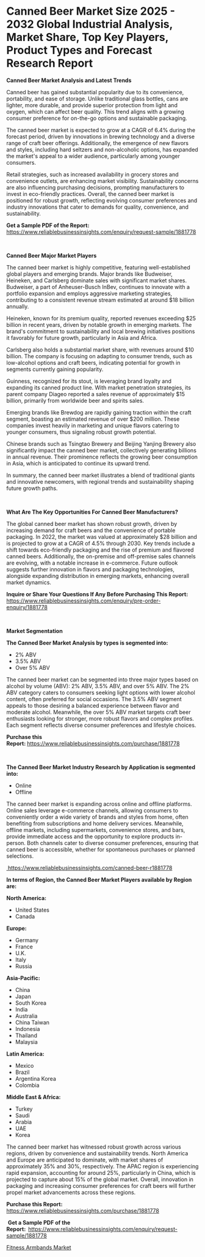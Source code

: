 <p><h1>Canned Beer Market Size 2025 - 2032 Global Industrial Analysis, Market Share, Top Key Players, Product Types and Forecast Research Report</h1></p><p><strong>Canned Beer Market Analysis and Latest Trends</strong></p>
<p><p>Canned beer has gained substantial popularity due to its convenience, portability, and ease of storage. Unlike traditional glass bottles, cans are lighter, more durable, and provide superior protection from light and oxygen, which can affect beer quality. This trend aligns with a growing consumer preference for on-the-go options and sustainable packaging.</p><p>The canned beer market is expected to grow at a CAGR of 6.4% during the forecast period, driven by innovations in brewing technology and a diverse range of craft beer offerings. Additionally, the emergence of new flavors and styles, including hard seltzers and non-alcoholic options, has expanded the market's appeal to a wider audience, particularly among younger consumers.</p><p>Retail strategies, such as increased availability in grocery stores and convenience outlets, are enhancing market visibility. Sustainability concerns are also influencing purchasing decisions, prompting manufacturers to invest in eco-friendly practices. Overall, the canned beer market is positioned for robust growth, reflecting evolving consumer preferences and industry innovations that cater to demands for quality, convenience, and sustainability.</p></p>
<p><strong>Get a Sample PDF of the Report:&nbsp;</strong> <a href="https://www.reliablebusinessinsights.com/enquiry/request-sample/1881778?utm_campaign=2094&utm_medium=2&utm_source=Github&utm_content=ia&utm_term=08022025&utm_id=canned-beer">https://www.reliablebusinessinsights.com/enquiry/request-sample/1881778</a></p>
<p>&nbsp;</p>
<p><strong>Canned Beer Major Market Players</strong></p>
<p><p>The canned beer market is highly competitive, featuring well-established global players and emerging brands. Major brands like Budweiser, Heineken, and Carlsberg dominate sales with significant market shares. Budweiser, a part of Anheuser-Busch InBev, continues to innovate with a portfolio expansion and employs aggressive marketing strategies, contributing to a consistent revenue stream estimated at around $18 billion annually.</p><p>Heineken, known for its premium quality, reported revenues exceeding $25 billion in recent years, driven by notable growth in emerging markets. The brand's commitment to sustainability and local brewing initiatives positions it favorably for future growth, particularly in Asia and Africa.</p><p>Carlsberg also holds a substantial market share, with revenues around $10 billion. The company is focusing on adapting to consumer trends, such as low-alcohol options and craft beers, indicating potential for growth in segments currently gaining popularity.</p><p>Guinness, recognized for its stout, is leveraging brand loyalty and expanding its canned product line. With market penetration strategies, its parent company Diageo reported a sales revenue of approximately $15 billion, primarily from worldwide beer and spirits sales.</p><p>Emerging brands like Brewdog are rapidly gaining traction within the craft segment, boasting an estimated revenue of over $200 million. These companies invest heavily in marketing and unique flavors catering to younger consumers, thus signaling robust growth potential.</p><p>Chinese brands such as Tsingtao Brewery and Beijing Yanjing Brewery also significantly impact the canned beer market, collectively generating billions in annual revenue. Their prominence reflects the growing beer consumption in Asia, which is anticipated to continue its upward trend.</p><p>In summary, the canned beer market illustrates a blend of traditional giants and innovative newcomers, with regional trends and sustainability shaping future growth paths.</p></p>
<p>&nbsp;</p>
<p><strong>What Are The Key Opportunities For Canned Beer Manufacturers?</strong></p>
<p><p>The global canned beer market has shown robust growth, driven by increasing demand for craft beers and the convenience of portable packaging. In 2022, the market was valued at approximately $28 billion and is projected to grow at a CAGR of 4.5% through 2030. Key trends include a shift towards eco-friendly packaging and the rise of premium and flavored canned beers. Additionally, the on-premise and off-premise sales channels are evolving, with a notable increase in e-commerce. Future outlook suggests further innovation in flavors and packaging technologies, alongside expanding distribution in emerging markets, enhancing overall market dynamics.</p></p>
<p><strong>Inquire or Share Your Questions If Any Before Purchasing This Report:</strong> <a href="https://www.reliablebusinessinsights.com/enquiry/pre-order-enquiry/1881778?utm_campaign=2094&utm_medium=2&utm_source=Github&utm_content=ia&utm_term=08022025&utm_id=canned-beer">https://www.reliablebusinessinsights.com/enquiry/pre-order-enquiry/1881778</a></p>
<p>&nbsp;</p>
<p><strong>Market Segmentation</strong></p>
<p><strong>The Canned Beer Market Analysis by types is segmented into:</strong></p>
<p><ul><li>2% ABV</li><li>3.5% ABV</li><li>Over 5% ABV</li></ul></p>
<p><p>The canned beer market can be segmented into three major types based on alcohol by volume (ABV): 2% ABV, 3.5% ABV, and over 5% ABV. The 2% ABV category caters to consumers seeking light options with lower alcohol content, often preferred for social occasions. The 3.5% ABV segment appeals to those desiring a balanced experience between flavor and moderate alcohol. Meanwhile, the over 5% ABV market targets craft beer enthusiasts looking for stronger, more robust flavors and complex profiles. Each segment reflects diverse consumer preferences and lifestyle choices.</p></p>
<p><strong>Purchase this Report:&nbsp;</strong><a href="https://www.reliablebusinessinsights.com/purchase/1881778?utm_campaign=2094&utm_medium=2&utm_source=Github&utm_content=ia&utm_term=08022025&utm_id=canned-beer">https://www.reliablebusinessinsights.com/purchase/1881778</a></p>
<p>&nbsp;</p>
<p><strong>The Canned Beer Market Industry Research by Application is segmented into:</strong></p>
<p><ul><li>Online</li><li>Offline</li></ul></p>
<p><p>The canned beer market is expanding across online and offline platforms. Online sales leverage e-commerce channels, allowing consumers to conveniently order a wide variety of brands and styles from home, often benefiting from subscriptions and home delivery services. Meanwhile, offline markets, including supermarkets, convenience stores, and bars, provide immediate access and the opportunity to explore products in-person. Both channels cater to diverse consumer preferences, ensuring that canned beer is accessible, whether for spontaneous purchases or planned selections.</p></p>
<p><a href="https://www.reliablebusinessinsights.com/canned-beer-r1881778?utm_campaign=2094&utm_medium=2&utm_source=Github&utm_content=ia&utm_term=08022025&utm_id=canned-beer">&nbsp;https://www.reliablebusinessinsights.com/canned-beer-r1881778</a></p>
<p><strong>In terms of Region, the Canned Beer Market Players available by Region are:</strong></p>
<p>
    <p> <strong> North America: </strong>
        <ul>
            <li>United States</li>
            <li>Canada</li>
        </ul>
        </p> 
    <p> <strong> Europe: </strong>
        <ul>
            <li>Germany</li>
            <li>France</li>
            <li>U.K.</li>
            <li>Italy</li>
            <li>Russia</li>
        </ul>
        </p> 
    <p> <strong> Asia-Pacific: </strong>
        <ul>
            <li>China</li>
            <li>Japan</li>
            <li>South Korea</li>
            <li>India</li>
            <li>Australia</li>
            <li>China Taiwan</li>
            <li>Indonesia</li>
            <li>Thailand</li>
            <li>Malaysia</li>
        </ul>
        </p> 
    <p> <strong> Latin America: </strong>
        <ul>
            <li>Mexico</li>
            <li>Brazil</li>
            <li>Argentina Korea</li>
            <li>Colombia</li>
        </ul>
        </p> 
    <p> <strong> Middle East & Africa: </strong>
        <ul>
            <li>Turkey</li>
            <li>Saudi</li>
            <li>Arabia</li>
            <li>UAE</li>
            <li>Korea</li>
        </ul>
    </p>
    </p>
<p><p>The canned beer market has witnessed robust growth across various regions, driven by convenience and sustainability trends. North America and Europe are anticipated to dominate, with market shares of approximately 35% and 30%, respectively. The APAC region is experiencing rapid expansion, accounting for around 25%, particularly in China, which is projected to capture about 15% of the global market. Overall, innovation in packaging and increasing consumer preferences for craft beers will further propel market advancements across these regions.</p></p>
<p><strong>Purchase this Report: </strong><a href="https://www.reliablebusinessinsights.com/purchase/1881778?utm_campaign=2094&utm_medium=2&utm_source=Github&utm_content=ia&utm_term=08022025&utm_id=canned-beer">https://www.reliablebusinessinsights.com/purchase/1881778</a></p>
<p>&nbsp;<strong>Get a Sample PDF of the Report:&nbsp;&nbsp;</strong><a href="https://www.reliablebusinessinsights.com/enquiry/request-sample/1881778?utm_campaign=2094&utm_medium=2&utm_source=Github&utm_content=ia&utm_term=08022025&utm_id=canned-beer">https://www.reliablebusinessinsights.com/enquiry/request-sample/1881778</a></p>
<p><strong></strong></p>
<p><p><a href="https://github.com/DixieGrimes/Market-Research-Report-List-1/blob/main/fitness-armbands-market.md?utm_campaign=2094&utm_medium=2&utm_source=Github&utm_content=ia&utm_term=08022025&utm_id=canned-beer">Fitness Armbands Market</a></p></p>